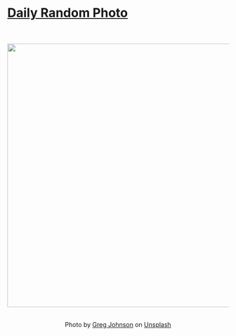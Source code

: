 # [Daily Random Photo](https://www.dailyrandomphoto.com/)

<div align="center">
  <br>
  <br>
  <a href="https://www.dailyrandomphoto.com/p/2023/2023-10-23/"><img src="https://images.unsplash.com/photo-1693711943126-52903b3a6b95?crop=entropy&cs=tinysrgb&fit=max&fm=jpg&ixid=M3w3NzUwOHwwfDF8cmFuZG9tfHx8fHx8fHx8MTY5ODAyMDk0Mnw&ixlib=rb-4.0.3&q=80&w=1080" width="600px"></a>
  <br>
  <br>
  <p class="has-text-grey">Photo by <a href="https://unsplash.com/@tornadogreg?utm_source=Daily%20Random%20Photo&amp;utm_medium=referral" target="_blank" rel="noopener noreferrer">Greg Johnson</a> on <a href="https://unsplash.com/photos/an-empty-road-in-the-middle-of-a-desert-jWkKaw4Igic?utm_source=Daily%20Random%20Photo&amp;utm_medium=referral" target="_blank" rel="noopener noreferrer">Unsplash</a></p>
</div>
